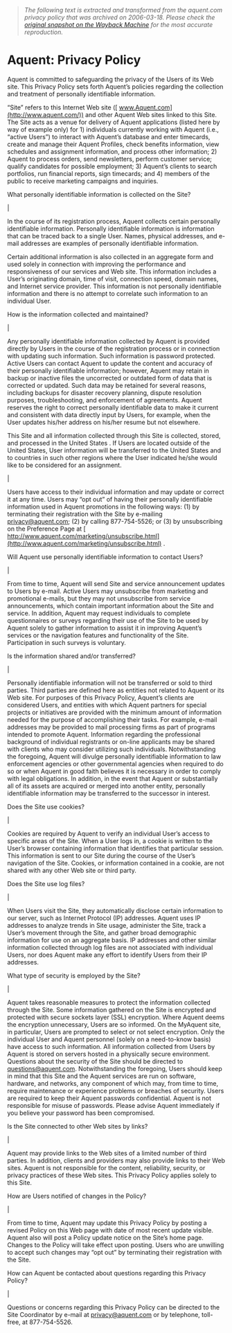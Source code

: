 > *The following text is extracted and transformed from the aquent.com privacy policy that was archived on 2006-03-18. Please check the [original snapshot on the Wayback Machine](https://web.archive.org/web/20060318124809id_/http%3A//www.aquent.com/privacypolicy.html) for the most accurate reproduction.*

# Aquent: Privacy Policy

Aquent is committed to safeguarding the privacy of the Users of its Web site. This Privacy Policy sets forth Aquent’s policies regarding the collection and treatment of personally identifiable information. 

“Site” refers to this Internet Web site ([ www.Aquent.com](http://www.aquent.com/)) and other Aquent Web sites linked to this Site. The Site acts as a venue for delivery of Aquent applications (listed here by way of example only) for 1) individuals currently working with Aquent (i.e., “active Users”) to interact with Aquent’s database and enter timecards, create and manage their Aquent Profiles, check benefits information, view schedules and assignment information, and process other information; 2) Aquent to process orders, send newsletters, perform customer service; qualify candidates for possible employment; 3) Aquent’s clients to search portfolios, run financial reports, sign timecards; and 4) members of the public to receive marketing campaigns and inquiries. 

What personally identifiable information is collected on the Site?   
  
| 

In the course of its registration process, Aquent collects certain personally identifiable information. Personally identifiable information is information that can be traced back to a single User. Names, physical addresses, and e-mail addresses are examples of personally identifiable information.

Certain additional information is also collected in an aggregate form and used solely in connection with improving the performance and responsiveness of our services and Web site. This information includes a User’s originating domain, time of visit, connection speed, domain names, and Internet service provider. This information is not personally identifiable information and there is no attempt to correlate such information to an individual User.   
  
How is the information collected and maintained?   
  
| 

Any personally identifiable information collected by Aquent is provided directly by Users in the course of the registration process or in connection with updating such information. Such information is password protected. Active Users can contact Aquent to update the content and accuracy of their personally identifiable information; however, Aquent may retain in backup or inactive files the uncorrected or outdated form of data that is corrected or updated. Such data may be retained for several reasons, including backups for disaster recovery planning, dispute resolution purposes, troubleshooting, and enforcement of agreements. Aquent reserves the right to correct personally identifiable data to make it current and consistent with data directly input by Users, for example, when the User updates his/her address on his/her resume but not elsewhere.

This Site and all information collected through this Site is collected, stored, and processed in the United States . If Users are located outside of the United States, User information will be transferred to the United States and to countries in such other regions where the User indicated he/she would like to be considered for an assignment.   
  
| 

Users have access to their individual information and may update or correct it at any time. Users may “opt out” of having their personally identifiable information used in Aquent promotions in the following ways: (1) by terminating their registration with the Site by e-mailing [ privacy@aquent.com](mailto:privacy@aquent.com); (2) by calling 877-754-5526; or (3) by unsubscribing on the Preference Page at [ http://www.aquent.com/marketing/unsubscribe.html](http://www.aquent.com/marketing/unsubscribe.html) .   
  
Will Aquent use personally identifiable information to contact Users?   
  
| 

From time to time, Aquent will send Site and service announcement updates to Users by e-mail. Active Users may unsubscribe from marketing and promotional e-mails, but they may not unsubscribe from service announcements, which contain important information about the Site and service. In addition, Aquent may request individuals to complete questionnaires or surveys regarding their use of the Site to be used by Aquent solely to gather information to assist it in improving Aquent’s services or the navigation features and functionality of the Site. Participation in such surveys is voluntary.   
  
Is the information shared and/or transferred?   
  
| 

Personally identifiable information will not be transferred or sold to third parties. Third parties are defined here as entities not related to Aquent or its Web site. For purposes of this Privacy Policy, Aquent’s clients are considered Users, and entities with which Aquent partners for special projects or initiatives are provided with the minimum amount of information needed for the purpose of accomplishing their tasks. For example, e-mail addresses may be provided to mail processing firms as part of programs intended to promote Aquent. Information regarding the professional background of individual registrants or on-line applicants may be shared with clients who may consider utilizing such individuals. Notwithstanding the foregoing, Aquent will divulge personally identifiable information to law enforcement agencies or other governmental agencies when required to do so or when Aquent in good faith believes it is necessary in order to comply with legal obligations. In addition, in the event that Aquent or substantially all of its assets are acquired or merged into another entity, personally identifiable information may be transferred to the successor in interest.   
  
Does the Site use cookies?   
  
| 

Cookies are required by Aquent to verify an individual User’s access to specific areas of the Site. When a User logs in, a cookie is written to the User’s browser containing information that identifies that particular session. This information is sent to our Site during the course of the User’s navigation of the Site. Cookies, or information contained in a cookie, are not shared with any other Web site or third party.   
  
Does the Site use log files?   
  
| 

When Users visit the Site, they automatically disclose certain information to our server, such as Internet Protocol (IP) addresses. Aquent uses IP addresses to analyze trends in Site usage, administer the Site, track a User’s movement through the Site, and gather broad demographic information for use on an aggregate basis. IP addresses and other similar information collected through log files are not associated with individual Users, nor does Aquent make any effort to identify Users from their IP addresses.   
  
What type of security is employed by the Site?   
  
| 

Aquent takes reasonable measures to protect the information collected through the Site. Some information gathered on the Site is encrypted and protected with secure sockets layer (SSL) encryption. Where Aquent deems the encryption unnecessary, Users are so informed. On the MyAquent site, in particular, Users are prompted to select or not select encryption. Only the individual User and Aquent personnel (solely on a need-to-know basis) have access to such information. All information collected from Users by Aquent is stored on servers hosted in a physically secure environment. Questions about the security of the Site should be directed to [questions@aquent.com](mailto:questions@aquent.com). Notwithstanding the foregoing, Users should keep in mind that this Site and the Aquent services are run on software, hardware, and networks, any component of which may, from time to time, require maintenance or experience problems or breaches of security. Users are required to keep their Aquent passwords confidential. Aquent is not responsible for misuse of passwords. Please advise Aquent immediately if you believe your password has been compromised.   
  
Is the Site connected to other Web sites by links?   
  
| 

Aquent may provide links to the Web sites of a limited number of third parties. In addition, clients and providers may also provide links to their Web sites. Aquent is not responsible for the content, reliability, security, or privacy practices of these Web sites. This Privacy Policy applies solely to this Site.   
  
How are Users notified of changes in the Policy?   
  
| 

From time to time, Aquent may update this Privacy Policy by posting a revised Policy on this Web page with date of most recent update visible. Aquent also will post a Policy update notice on the Site’s home page. Changes to the Policy will take effect upon posting. Users who are unwilling to accept such changes may “opt out” by terminating their registration with the Site.   
  
How can Aquent be contacted about questions regarding this Privacy Policy?   
  
| 

Questions or concerns regarding this Privacy Policy can be directed to the Site Coordinator by e-mail at [privacy@aquent.com](mailto:privacy@aquent.com) or by telephone, toll-free, at 877-754-5526. 

